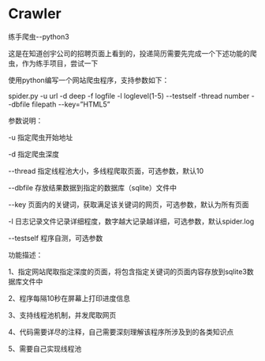 # Crawler
练手爬虫--python3 

这是在知道创宇公司的招聘页面上看到的，投递简历需要先完成一个下述功能的爬虫，作为练手项目，尝试一下

使用python编写一个网站爬虫程序，支持参数如下：

spider.py -u url -d deep -f logfile -l loglevel(1-5) --testself -thread number --dbfile filepath --key=”HTML5”

参数说明：

-u 指定爬虫开始地址

-d 指定爬虫深度

--thread 指定线程池大小，多线程爬取页面，可选参数，默认10

--dbfile 存放结果数据到指定的数据库（sqlite）文件中

--key 页面内的关键词，获取满足该关键词的网页，可选参数，默认为所有页面

-l 日志记录文件记录详细程度，数字越大记录越详细，可选参数，默认spider.log

--testself 程序自测，可选参数

功能描述：

1、指定网站爬取指定深度的页面，将包含指定关键词的页面内容存放到sqlite3数据库文件中

2、程序每隔10秒在屏幕上打印进度信息

3、支持线程池机制，并发爬取网页

4、代码需要详尽的注释，自己需要深刻理解该程序所涉及到的各类知识点

5、需要自己实现线程池
